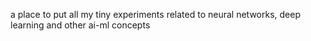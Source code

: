 a place to put all my tiny experiments related to neural networks, deep learning and other ai-ml concepts
